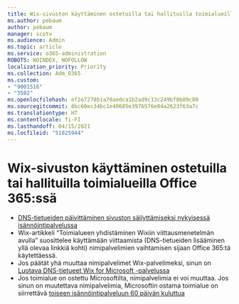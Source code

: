 ```yaml
---
title: Wix-sivuston käyttäminen ostetuilla tai hallituilla toimialueilla Office 365:ssä
ms.author: pebaum
author: pebaum
manager: scotv
ms.audience: Admin
ms.topic: article
ms.service: o365-administration
ROBOTS: NOINDEX, NOFOLLOW
localization_priority: Priority
ms.collection: Adm_O365
ms.custom:
- "9001516"
- "3582"
ms.openlocfilehash: ef2e7278b1a70aedca1b2ad9c13c249bf8b09c00
ms.sourcegitcommit: 8bc60ec34bc1e40685e3976576e04a2623f63a7c
ms.translationtype: HT
ms.contentlocale: fi-FI
ms.lasthandoff: 04/15/2021
ms.locfileid: "51825944"
---
```

# <a name="using-wix-website-with-office-365-purchased-or-managed-domains"></a>Wix-sivuston käyttäminen ostetuilla tai hallituilla toimialueilla Office 365:ssä

- [DNS-tietueiden päivittäminen sivuston säilyttämiseksi nykyisessä isännöintipalvelussa](https://docs.microsoft.com/microsoft-365/admin/dns/update-dns-records-to-retain-current-hosting-provider)
- Wix-artikkeli “Toimialueen yhdistäminen Wixiin viittausmenetelmän avulla” suosittelee käyttämään viittaamista (DNS-tietueiden lisääminen yllä olevaa linkkiä kohti) nimipalvelimien vaihtamisen sijaan Office 365:tä käytettäessä.
- Jos päätät yhä muuttaa nimipalvelimet Wix-palvelimeksi, sinun on  [Luotava DNS-tietueet Wix for Microsoft -palvelussa](https://docs.microsoft.com/microsoft-365/admin/dns/create-dns-records-at-wix?view=o365-worldwide)
- Jos toimialue on ostettu Microsoftilta, nimipalvelimia ei voi muuttaa. Jos sinun on muutettava nimipalvelimia, Microsoftin ostama toimialue on siirrettävä  [toiseen isännöintipalveluun 60 päivän kuluttua](https://docs.microsoft.com/microsoft-365/admin/get-help-with-domains/transfer-a-domain-from-microsoft-to-another-host)